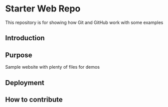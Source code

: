 # Starter Web Repo 

This repository is for showing how Git and GitHub work with some examples

## Introduction

## Purpose

Sample website with plenty of files for demos

## Deployment

## How to contribute
